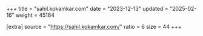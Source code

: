 +++
title = "sahil.kokamkar.com"
date = "2023-12-13"
updated = "2025-02-16"
weight = 45164

[extra]
source = "https://sahil.kokamkar.com/"
ratio = 6
size = 44
+++
